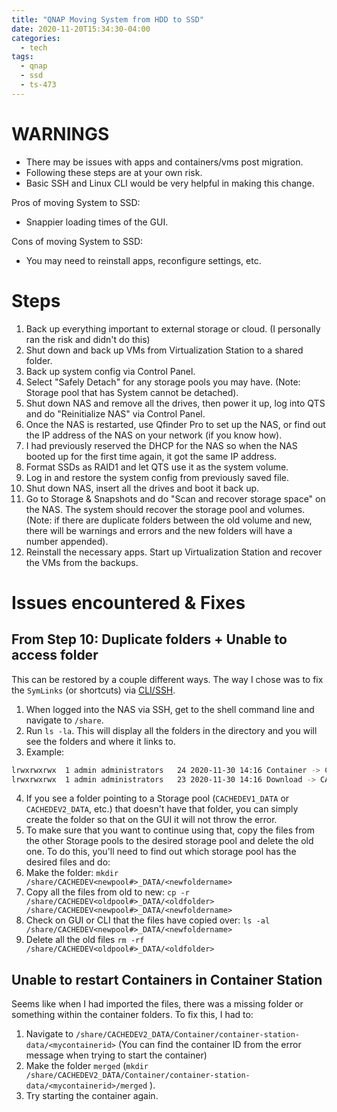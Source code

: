 ```yaml
---
title: "QNAP Moving System from HDD to SSD"
date: 2020-11-20T15:34:30-04:00
categories:
  - tech
tags:
  - qnap
  - ssd
  - ts-473
---
```


# WARNINGS
- There may be issues with apps and containers/vms post migration.
- Following these steps are at your own risk.
- Basic SSH and Linux CLI would be very helpful in making this change.

Pros of moving System to SSD:
- Snappier loading times of the GUI.

Cons of moving System to SSD:
- You may need to reinstall apps, reconfigure settings, etc.


# Steps

1. Back up everything important to external storage or cloud. (I personally ran the risk and didn't do this)
2. Shut down and back up VMs from Virtualization Station to a shared folder.
3. Back up system config via Control Panel.
4. Select "Safely Detach" for any storage pools you may have. (Note: Storage pool that has System cannot be detached).
5. Shut down NAS and remove all the drives, then power it up, log into QTS and do "Reinitialize NAS" via Control Panel.
6. Once the NAS is restarted, use Qfinder Pro to set up the NAS, or find out the IP address of the NAS on your network (if you know how).
  1. I had previously reserved the DHCP for the NAS so when the NAS booted up for the first time again, it got the same IP address.
7. Format SSDs as RAID1 and let QTS use it as the system volume.
8. Log in and restore the system config from previously saved file.
9. Shut down NAS, insert all the drives and boot it back up.
10. Go to Storage & Snapshots and do "Scan and recover storage space" on the NAS. The system should recover the storage pool and volumes. (Note: if there are duplicate folders between the old volume and new, there will be warnings and errors and the new folders will have a number appended).
11. Reinstall the necessary apps. Start up Virtualization Station and recover the VMs from the backups.


# Issues encountered & Fixes
## From Step 10: Duplicate folders + Unable to access folder
This can be restored by a couple different ways. The way I chose was to fix the `SymLinks` (or shortcuts) via [CLI/SSH][Link QNAP SSH].
1. When logged into the NAS via SSH, get to the shell command line and navigate to `/share`.
2. Run `ls -la`. This will display all the folders in the directory and you will see the folders and where it links to.
3. Example:
```bash
lrwxrwxrwx  1 admin administrators   24 2020-11-30 14:16 Container -> CACHEDEV2_DATA/Container/
lrwxrwxrwx  1 admin administrators   23 2020-11-30 14:16 Download -> CACHEDEV1_DATA/Download/
```
4. If you see a folder pointing to a Storage pool (`CACHEDEV1_DATA` or `CACHEDEV2_DATA`, etc.) that doesn't have that folder, you can simply create the folder so that on the GUI it will not throw the error.
5. To make sure that you want to continue using that, copy the files from the other Storage pools to the desired storage pool and delete the old one. To do this, you'll need to find out which storage pool has the desired files and do:
  1. Make the folder: `mkdir /share/CACHEDEV<newpool#>_DATA/<newfoldername>`
  2. Copy all the files from old to new: `cp -r /share/CACHEDEV<oldpool#>_DATA/<oldfolder> /share/CACHEDEV<newpool#>_DATA/<newfoldername>`
  3. Check on GUI or CLI that the files have copied over: `ls -al /share/CACHEDEV<newpool#>_DATA/<newfoldername>`
  3. Delete all the old files `rm -rf /share/CACHEDEV<oldpool#>_DATA/<oldfolder>`

## Unable to restart Containers in Container Station
Seems like when I had imported the files, there was a missing folder or something within the container folders. To fix this, I had to:
1. Navigate to `/share/CACHEDEV2_DATA/Container/container-station-data/<mycontainerid>` (You can find the container ID from the error message when trying to start the container)
2. Make the folder `merged` (`mkdir /share/CACHEDEV2_DATA/Container/container-station-data/<mycontainerid>/merged` ).
3. Try starting the container again.





[Link QNAP SSH]: https://www.qnap.com/en/how-to/knowledge-base/article/how-to-access-qnap-nas-by-ssh/
